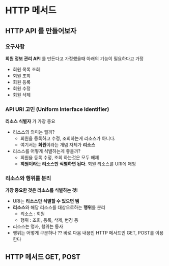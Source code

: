 # HTTP 메서드



## HTTP API 를 만들어보자

### 요구사항

**회원 정보 관리 API** 를 만든다고 가정했을때 아래의 기능이 필요하다고 가정

* 회원 목록 조회
* 회원 조회
* 회원 등록
* 회원 수정
* 회원 삭제



### API URI 고민 (Uniform Interface Identifier)

**리소스 식별자** 가 가장 중요

* 리소스의 의미는 뭘까?
  * 회원을 등록하고 수정, 조회하는게 리소스가 아니다.
  * 여기서는 **회원**이라는 개념 자체가 **리소스**
* 리소스를 어떻게 식별하는게 좋을까?
  * 회원을 등록 수정, 조회 하는것은 모두 배제
  * **회원이라는 리소스만 식별하면 된다.** 회원 리소스를 URI에 매핑



### 리소스와 행위를 분리

**가장 중요한 것은 리소스를 식별하는 것!**

* URI는 **리소스만 식별할 수 있으면 됌**
* **리소스**와 해당 리소스를 대상으로하는 **행위**를 분리
  * 리소스 : 회원
  * 행위 : 조회, 등록, 삭제, 변경 등
* 리소스는 명사, 행위는 동사
* 행위는 어떻게 구분하나 ?? 바로 다음 내용인 HTTP 메서드인 GET, POST를 이용한다



## HTTP 메서드 GET, POST

